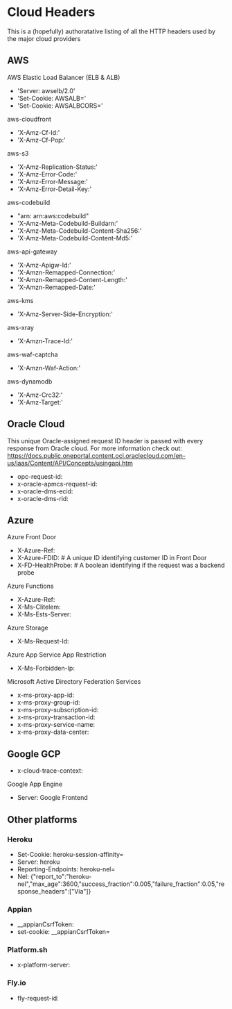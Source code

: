 # Cloud Headers
This is a (hopefully) authoratative listing of all the HTTP headers used by the major cloud providers

## AWS

AWS Elastic Load Balancer (ELB & ALB)
- 'Server: awselb/2.0'
- 'Set-Cookie: AWSALB='
- 'Set-Cookie: AWSALBCORS='

aws-cloudfront
- 'X-Amz-Cf-Id:'
- 'X-Amz-Cf-Pop:'

aws-s3
- 'X-Amz-Replication-Status:'
- 'X-Amz-Error-Code:'
- 'X-Amz-Error-Message:'
- 'X-Amz-Error-Detail-Key:'

aws-codebuild
- "arn: arn:aws:codebuild"
- 'X-Amz-Meta-Codebuild-Buildarn:'
- 'X-Amz-Meta-Codebuild-Content-Sha256:'
- 'X-Amz-Meta-Codebuild-Content-Md5:'

aws-api-gateway
- 'X-Amz-Apigw-Id:'
- 'X-Amzn-Remapped-Connection:'
- 'X-Amzn-Remapped-Content-Length:'
- 'X-Amzn-Remapped-Date:'

aws-kms
- 'X-Amz-Server-Side-Encryption:'

aws-xray
- 'X-Amzn-Trace-Id:'

aws-waf-captcha
- 'X-Amzn-Waf-Action:'

aws-dynamodb
- 'X-Amz-Crc32:'
- 'X-Amz-Target:'

## Oracle Cloud

This unique Oracle-assigned request ID header is passed with every response from Oracle cloud. For more information check out: https://docs.public.oneportal.content.oci.oraclecloud.com/en-us/iaas/Content/API/Concepts/usingapi.htm

- opc-request-id:
- x-oracle-apmcs-request-id:
- x-oracle-dms-ecid:
- x-oracle-dms-rid:

## Azure

Azure Front Door
- X-Azure-Ref:
- X-Azure-FDID: # A unique ID identifying customer ID in Front Door
- X-FD-HealthProbe: # A boolean identifying if the request was a backend probe

Azure Functions
- X-Azure-Ref:
- X-Ms-Clitelem:
- X-Ms-Ests-Server:

Azure Storage
- X-Ms-Request-Id:

Azure App Service App Restriction
- X-Ms-Forbidden-Ip:

Microsoft Active Directory Federation Services
- x-ms-proxy-app-id:
- x-ms-proxy-group-id:
- x-ms-proxy-subscription-id:
- x-ms-proxy-transaction-id:
- x-ms-proxy-service-name:
- x-ms-proxy-data-center:

## Google GCP

- x-cloud-trace-context:

Google App Engine
- Server: Google Frontend

## Other platforms

### Heroku 
- Set-Cookie: heroku-session-affinity=
- Server: heroku
- Reporting-Endpoints: heroku-nel=
- Nel: {"report_to":"heroku-nel","max_age":3600,"success_fraction":0.005,"failure_fraction":0.05,"response_headers":["Via"]}

### Appian
- __appianCsrfToken:
- set-cookie: __appianCsrfToken=

### Platform.sh
- x-platform-server:

### Fly.io
- fly-request-id:

